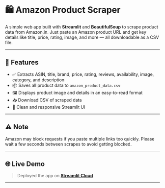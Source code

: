# 🛍️ Amazon Product Scraper

A simple web app built with **Streamlit** and **BeautifulSoup** to scrape product data from Amazon.in. Just paste an Amazon product URL and get key details like title, price, rating, image, and more — all downloadable as a CSV file.

---

## 🚀 Features

- ✅ Extracts ASIN, title, brand, price, rating, reviews, availability, image, category, and description
- 📦 Saves all product data to `amazon_product_data.csv`
- 🖼️ Displays product image and details in an easy-to-read format
- 📥 Download CSV of scraped data
- 🧼 Clean and responsive Streamlit UI

---

## ⚠️ Note

Amazon may block requests if you paste multiple links too quickly. Please wait a few seconds between scrapes to avoid getting blocked.

---

## 🌐 Live Demo

> Deployed the app on **[Streamlit Cloud](amazonappuctscrapper-fdptogsbm2kyvvzwqs3xtr)**

---
